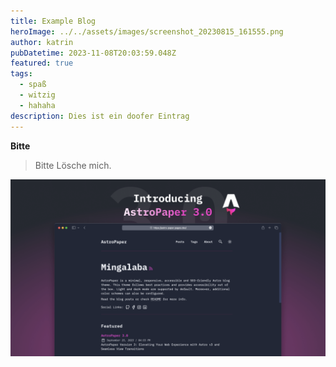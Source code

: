 ```yaml
---
title: Example Blog
heroImage: ../../assets/images/screenshot_20230815_161555.png
author: katrin
pubDatetime: 2023-11-08T20:03:59.048Z
featured: true
tags:
  - spaß
  - witzig
  - hahaha
description: Dies ist ein doofer Eintrag
---
```

**Bitte**

> Bitte Lösche mich.

![bsp](../../assets/images/AstroPaper-v3.png "bsp")